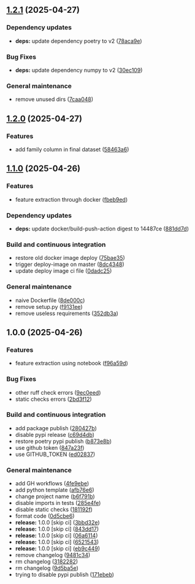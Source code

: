 ## [1.2.1](https://github.com/w-disaster/ember/compare/1.2.0...1.2.1) (2025-04-27)

### Dependency updates

* **deps:** update dependency poetry to v2 ([78aca9e](https://github.com/w-disaster/ember/commit/78aca9e6739427c870f9bb12c1f66fdd7f0f30b5))

### Bug Fixes

* **deps:** update dependency numpy to v2 ([30ec109](https://github.com/w-disaster/ember/commit/30ec10950d33ff8bb4c3cb3831b8a4abbd06e25c))

### General maintenance

* remove unused dirs ([7caa048](https://github.com/w-disaster/ember/commit/7caa048b82cd9071fc718b3f2a3cb0edc6afc33d))

## [1.2.0](https://github.com/w-disaster/ember/compare/1.1.0...1.2.0) (2025-04-27)

### Features

* add family column in final dataset ([58463a6](https://github.com/w-disaster/ember/commit/58463a6a6781fc219e28d3b8c1136cef0baccb69))

## [1.1.0](https://github.com/w-disaster/ember/compare/1.0.0...1.1.0) (2025-04-26)

### Features

* feature extraction through docker ([fbeb9ed](https://github.com/w-disaster/ember/commit/fbeb9ede7d23434db753758eae885e5690a4994c))

### Dependency updates

* **deps:** update docker/build-push-action digest to 14487ce ([881dd7d](https://github.com/w-disaster/ember/commit/881dd7dc978e52f303a1d85b782988265a4db1af))

### Build and continuous integration

* restore old docker image deploy ([75bae35](https://github.com/w-disaster/ember/commit/75bae35ca049d2cff0054f6092cba4cab95d53d8))
* trigger deploy-image on master ([8dc4348](https://github.com/w-disaster/ember/commit/8dc4348c57e7d14a3e4f000a1bac08de3f266f5c))
* update deploy image ci file ([0dadc25](https://github.com/w-disaster/ember/commit/0dadc2591805b9c7341149301b7ba94b23d840fe))

### General maintenance

* naive Dockerfile ([8de000c](https://github.com/w-disaster/ember/commit/8de000c5753dc890086d0463cf0575f59b308c30))
* remove setup.py ([f9131ee](https://github.com/w-disaster/ember/commit/f9131eea7ebd2dfeb51808cf588c0eb28f072684))
* remove useless requirements ([352db3a](https://github.com/w-disaster/ember/commit/352db3aade02901e555bc14e647c55273d8a729d))

## 1.0.0 (2025-04-26)

### Features

* feature extraction using notebook ([f96a59d](https://github.com/w-disaster/ember/commit/f96a59dd3813260102bbbe2cd892a33a62409bb4))

### Bug Fixes

* other ruff check errors ([9ec0eed](https://github.com/w-disaster/ember/commit/9ec0eed324e0ba79c71146c248c5f908b9b8a1ce))
* static checks errors ([2bd3f12](https://github.com/w-disaster/ember/commit/2bd3f12f4d58bcf1a3665eb8a493ef923396941a))

### Build and continuous integration

* add package publish ([280427b](https://github.com/w-disaster/ember/commit/280427b8478509d33e9dc53ab6b8d63483a20bcc))
* disable pypi release ([c69d4db](https://github.com/w-disaster/ember/commit/c69d4db0daa98266bd2f6ec1f432de67449a427a))
* restore poetry pypi publish ([b873e8b](https://github.com/w-disaster/ember/commit/b873e8b20f3a0ee0095f619cc60ba8e9e351b54d))
* use github token ([847a23f](https://github.com/w-disaster/ember/commit/847a23f7cd3564b4f00cb1541ef17aad7a3ea3ae))
* use GITHUB_TOKEN ([ed02837](https://github.com/w-disaster/ember/commit/ed02837fed7819abcf105c434862a53c9ca3c1b9))

### General maintenance

* add GH workflows ([4fe9ebe](https://github.com/w-disaster/ember/commit/4fe9ebe1d351d0562ebe70dc2e8bb98a04bf2dbd))
* add python template ([afb76e6](https://github.com/w-disaster/ember/commit/afb76e6b9546c9440fbc277febcf1f5a5bc1af8a))
* change project name ([b6f791b](https://github.com/w-disaster/ember/commit/b6f791bd3b2918bd870219530caa49ee0ef16e55))
* disable imports in tests ([285e4fe](https://github.com/w-disaster/ember/commit/285e4fe6c9d8bad3fab68a811ff9f4843982aec6))
* disable static checks ([181192f](https://github.com/w-disaster/ember/commit/181192f8ddb37c951ccc8318269c756ccaba903b))
* format code ([0d5cbe6](https://github.com/w-disaster/ember/commit/0d5cbe6be6aae9b2d78ec48206f8f34227e4a13f))
* **release:** 1.0.0 [skip ci] ([3bbd32e](https://github.com/w-disaster/ember/commit/3bbd32e6dba59c1bb9edb10b05865cc35448355f))
* **release:** 1.0.0 [skip ci] ([843dd17](https://github.com/w-disaster/ember/commit/843dd17646f63187b66957507676ea889482e0e2))
* **release:** 1.0.0 [skip ci] ([06a6114](https://github.com/w-disaster/ember/commit/06a61145698bf6c4d59889d301549cd7e2ac3c4a))
* **release:** 1.0.0 [skip ci] ([6521543](https://github.com/w-disaster/ember/commit/65215439d6e2bb39bb038801c4d9b49bd601cb58))
* **release:** 1.0.0 [skip ci] ([eb9c449](https://github.com/w-disaster/ember/commit/eb9c44975a5162083e3c08fb03bb58c4321a2d26))
* remove changelog ([9481c34](https://github.com/w-disaster/ember/commit/9481c346ad5700efca984639a363946f2697f15d))
* rm changelog ([3182282](https://github.com/w-disaster/ember/commit/318228265a40e258a7bce83bfa0b7be4a879433d))
* rm changelog ([9d5ba5e](https://github.com/w-disaster/ember/commit/9d5ba5ec33953d3023067e6dbcffab5717a1e5f8))
* trying to disable pypi publish ([171ebeb](https://github.com/w-disaster/ember/commit/171ebebe569100258de0c6e94ea27dc856f52356))
